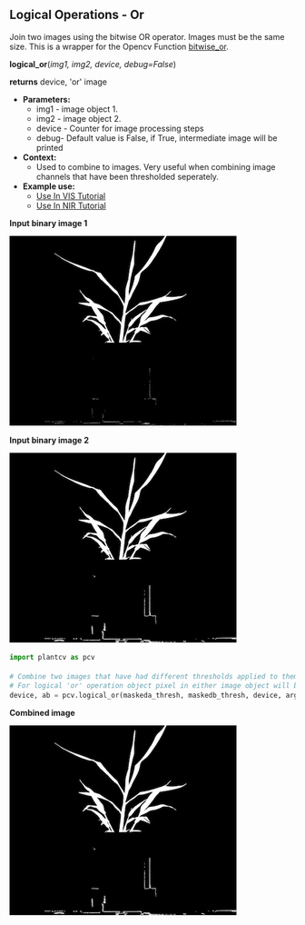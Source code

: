 ## Logical Operations - Or

Join two images using the bitwise OR operator. Images must be the same size. 
This is a wrapper for the Opencv Function [bitwise_or](http://docs.opencv.org/2.4/modules/core/doc/operations_on_arrays.html#bitwise-or).  

**logical_or**(*img1, img2, device, debug=False*)

**returns** device, 'or' image

- **Parameters:**
    - img1 - image object 1.
    - img2 - image object 2.
    - device - Counter for image processing steps
    - debug- Default value is False, if True, intermediate image will be printed 
- **Context:**
    - Used to combine to images. Very useful when combining image channels that have been thresholded seperately.
- **Example use:**
    - [Use In VIS Tutorial](vis_tutorial.md)
    - [Use In NIR Tutorial](nir_tutorial.md)
    
**Input binary image 1**

![Screenshot](img/documentation_images/logical_or/image1.jpg)

**Input binary image 2**

![Screenshot](img/documentation_images/logical_or/image2.jpg)

```python
import plantcv as pcv

# Combine two images that have had different thresholds applied to them.
# For logical 'or' operation object pixel in either image object will be included in 'or' image.
device, ab = pcv.logical_or(maskeda_thresh, maskedb_thresh, device, args.debug)
```

**Combined image**

![Screenshot](img/documentation_images/logical_or/joined.jpg)
